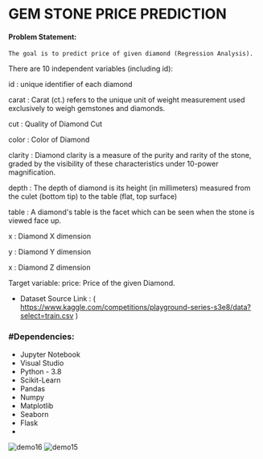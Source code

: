 # GEM STONE PRICE PREDICTION

#### Problem Statement:
    The goal is to predict price of given diamond (Regression Analysis).

There are 10 independent variables (including id):

id : unique identifier of each diamond

carat : Carat (ct.) refers to the unique unit of weight measurement used exclusively to weigh gemstones and diamonds.

cut : Quality of Diamond Cut

color : Color of Diamond

clarity : Diamond clarity is a measure of the purity and rarity of the stone, graded by the visibility of these characteristics under 10-power magnification.

depth : The depth of diamond is its height (in millimeters) measured from the culet (bottom tip) to the table (flat, top surface)

table : A diamond's table is the facet which can be seen when the stone is viewed face up.

x : Diamond X dimension

y : Diamond Y dimension

x : Diamond Z dimension

Target variable:
price: Price of the given Diamond.

* Dataset Source Link : ( https://www.kaggle.com/competitions/playground-series-s3e8/data?select=train.csv )
        
 ### #Dependencies:
* Jupyter Notebook
* Visual Studio
* Python - 3.8
* Scikit-Learn
* Pandas
* Numpy
* Matplotlib
* Seaborn  
* Flask
* 
![demo16](https://user-images.githubusercontent.com/115715763/229868001-3ad3c4cc-b2b9-4556-acd1-764c5055bffe.png)
![demo15](https://user-images.githubusercontent.com/115715763/229867919-13dcf915-2e59-44e9-a096-e2d2875c1ea5.png)












